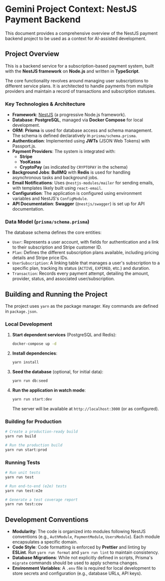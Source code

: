 # Gemini Project Context: NestJS Payment Backend

This document provides a comprehensive overview of the NestJS payment backend project to be used as a context for AI-assisted development.

## Project Overview

This is a backend service for a subscription-based payment system, built with the **NestJS framework** on **Node.js** and written in **TypeScript**.

The core functionality revolves around managing user subscriptions to different service plans. It is architected to handle payments from multiple providers and maintain a record of transactions and subscription statuses.

### Key Technologies & Architecture

-   **Framework**: [NestJS](https://nestjs.com/) (a progressive Node.js framework).
-   **Database**: **PostgreSQL**, managed via **Docker Compose** for local development.
-   **ORM**: **Prisma** is used for database access and schema management. The schema is defined declaratively in `prisma/schema.prisma`.
-   **Authentication**: Implemented using **JWTs** (JSON Web Tokens) with Passport.js.
-   **Payment Providers**: The system is integrated with:
    -   **Stripe**
    -   **YooKassa**
    -   **CryptoPay** (as indicated by `CRYPTOPAY` in the schema)
-   **Background Jobs**: **BullMQ** with **Redis** is used for handling asynchronous tasks and background jobs.
-   **Email Notifications**: Uses `@nestjs-modules/mailer` for sending emails, with templates likely built using `react-email`.
-   **Configuration**: The application is configured using environment variables and NestJS's `ConfigModule`.
-   **API Documentation**: **Swagger** (`@nestjs/swagger`) is set up for API documentation.

### Data Model (`prisma/schema.prisma`)

The database schema defines the core entities:

-   `User`: Represents a user account, with fields for authentication and a link to their subscription and Stripe customer ID.
-   `Plan`: Defines the different subscription plans available, including pricing details and Stripe price IDs.
-   `UserSubscription`: A linking table that manages a user's subscription to a specific plan, tracking its status (`ACTIVE`, `EXPIRED`, etc.) and duration.
-   `Transaction`: Records every payment attempt, detailing the amount, provider, status, and associated user/subscription.

## Building and Running the Project

The project uses `yarn` as the package manager. Key commands are defined in `package.json`.

### Local Development

1.  **Start dependent services** (PostgreSQL and Redis):
    ```bash
    docker-compose up -d
    ```

2.  **Install dependencies**:
    ```bash
    yarn install
    ```

3.  **Seed the database** (optional, for initial data):
    ```bash
    yarn run db:seed
    ```

4.  **Run the application in watch mode**:
    ```bash
    yarn run start:dev
    ```
    The server will be available at `http://localhost:3000` (or as configured).

### Building for Production

```bash
# Create a production-ready build
yarn run build

# Run the production build
yarn run start:prod
```

### Running Tests

```bash
# Run unit tests
yarn run test

# Run end-to-end (e2e) tests
yarn run test:e2e

# Generate a test coverage report
yarn run test:cov
```

## Development Conventions

-   **Modularity**: The code is organized into modules following NestJS conventions (e.g., `AuthModule`, `PaymentModule`, `UsersModule`). Each module encapsulates a specific domain.
-   **Code Style**: Code formatting is enforced by **Prettier** and linting by **ESLint**. Run `yarn run format` and `yarn run lint` to maintain consistency.
-   **Database Migrations**: While not explicitly defined in scripts, Prisma's `migrate` commands should be used to apply schema changes.
-   **Environment Variables**: A `.env` file is required for local development to store secrets and configuration (e.g., database URLs, API keys).
